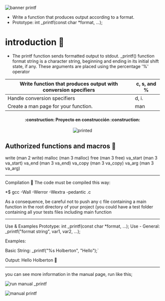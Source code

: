 ![banner printf](https://user-images.githubusercontent.com/113644952/200710905-dde5393e-6a50-47da-b475-e5b874924598.png)


* Write a function that produces output according to a format.
*  Prototype: int _printf(const char *format, ...);
 


# introduction :fax: 
* The printf function sends formatted output to stdout.  _printf() function format string is a character string, beginning and ending in its initial shift state, if any.   These arguments are placed using the percentage '%' operator 


| Write function that produces output with conversion specifiers| c, s, and % |
| --- | --- |
|Handle conversion specifiers | d, i.|
| Create a man page for your function. | man |


<h4 align="center">
:construction: Proyecto en construcción :construction:
</h4>

<p align="center">
  <img src="https://user-images.githubusercontent.com/113644952/200672396-90eeffd7-7cdc-48bb-8d78-e5b0d856b8d3.gif" alt="printed"/>
</p>

## Authorized functions and macros    :customs:

write (man 2 write) malloc (man 3 malloc) free (man 3 free) va_start (man 3 va_start) va_end (man 3 va_end) va_copy (man 3 va_copy) va_arg (man 3 va_arg)
__________________________________________
Compilation   :hammer:
The code must be compiled this way:

*$ gcc -Wall -Werror -Wextra -pedantic .c

As a consequence, be careful not to push any c file containing a main function in the root directory of your project (you could have a test folder containing all your tests files including main function
__________________________________________________

Use & Examples
Prototype: int _printf(const char *format, ...); Use - General: _printf("format string", var1, var2, ...);   

Examples:

Basic String: _printf("%s Holberton", "Hello");`   

Output: Hello Holberton   :page_facing_up:

____________________________________________________________________

you can see more information in the manual page, run like this;

![run manual _printf](https://user-images.githubusercontent.com/113644952/200889724-89736867-9ad8-4d87-b34d-7b95890bf711.PNG)





![manual printf](https://user-images.githubusercontent.com/113644952/200889456-fb529317-313b-4d4e-8241-e51db1f81336.PNG)


